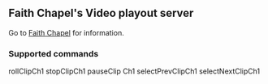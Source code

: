 ## Faith Chapel's Video playout server

Go to [Faith Chapel](https://resources.faithchapel.cc/blogs/video_server) for information.

### Supported commands ###

rollClipCh1
stopClipCh1
pauseClip Ch1
selectPrevClipCh1
selectNextClipCh1
